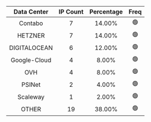 | Data Center | IP Count | Percentage | Freq |
|:------------:|:--------:|:-----------:|:-----:|
| Contabo | 7 | 14.00% | 🟢 |
| HETZNER | 7 | 14.00% | 🟢 |
| DIGITALOCEAN | 6 | 12.00% | 🟢 |
| Google-Cloud | 4 | 8.00% | 🟢 |
| OVH | 4 | 8.00% | 🟢 |
| PSINet | 2 | 4.00% | 🟢 |
| Scaleway | 1 | 2.00% | 🟢 |
| OTHER | 19 | 38.00% | 🟢 |